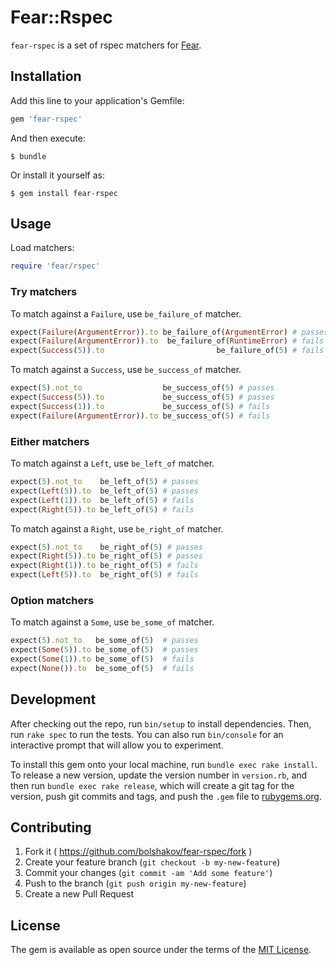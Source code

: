 # Fear::Rspec

`fear-rspec` is a set of rspec matchers for [Fear](https://github.com/bolshakov/fear).

## Installation

Add this line to your application's Gemfile:

```ruby
gem 'fear-rspec'
```

And then execute:

    $ bundle

Or install it yourself as:

    $ gem install fear-rspec

## Usage

Load matchers:

```ruby
require 'fear/rspec'
```

### Try matchers

To match against a `Failure`, use `be_failure_of` matcher.

```ruby
expect(Failure(ArgumentError)).to be_failure_of(ArgumentError) # passes
expect(Failure(ArgumentError)).to  be_failure_of(RuntimeError) # fails
expect(Success(5)).to                         be_failure_of(5) # fails
```

To match against a `Success`, use `be_success_of` matcher.

```ruby
expect(5).not_to                  be_success_of(5) # passes
expect(Success(5)).to             be_success_of(5) # passes
expect(Success(1)).to             be_success_of(5) # fails
expect(Failure(ArgumentError)).to be_success_of(5) # fails
```

### Either matchers

To match against a `Left`, use `be_left_of` matcher.

```ruby
expect(5).not_to    be_left_of(5) # passes
expect(Left(5)).to  be_left_of(5) # passes
expect(Left(1)).to  be_left_of(5) # fails
expect(Right(5)).to be_left_of(5) # fails
```

To match against a `Right`, use `be_right_of` matcher.

```ruby
expect(5).not_to    be_right_of(5) # passes
expect(Right(5)).to be_right_of(5) # passes
expect(Right(1)).to be_right_of(5) # fails
expect(Left(5)).to  be_right_of(5) # fails
```

### Option matchers

To match against a `Some`, use `be_some_of` matcher.

```ruby
expect(5).not_to   be_some_of(5)  # passes
expect(Some(5)).to be_some_of(5)  # passes
expect(Some(1)).to be_some_of(5)  # fails
expect(None()).to  be_some_of(5)  # fails
```

## Development

After checking out the repo, run `bin/setup` to install dependencies. Then, run `rake spec` to run the tests. You can also run `bin/console` for an interactive prompt that will allow you to experiment.

To install this gem onto your local machine, run `bundle exec rake install`. To release a new version, update the version number in `version.rb`, and then run `bundle exec rake release`, which will create a git tag for the version, push git commits and tags, and push the `.gem` file to [rubygems.org](https://rubygems.org).

## Contributing

1. Fork it ( https://github.com/bolshakov/fear-rspec/fork )
2. Create your feature branch (`git checkout -b my-new-feature`)
3. Commit your changes (`git commit -am 'Add some feature'`)
4. Push to the branch (`git push origin my-new-feature`)
5. Create a new Pull Request


## License

The gem is available as open source under the terms of the [MIT License](http://opensource.org/licenses/MIT).

